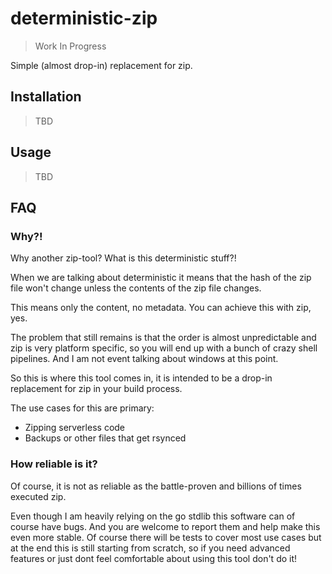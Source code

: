 deterministic-zip
===

> Work In Progress

Simple (almost drop-in) replacement for zip.

## Installation

> TBD

## Usage

> TBD

## FAQ
### Why?!

Why another zip-tool? What is this deterministic stuff?!

When we are talking about deterministic it means that the hash of the zip file won't change unless the contents of the
zip file changes.

This means only the content, no metadata. You can achieve this with zip, yes.

The problem that still remains is that the order is almost unpredictable and zip is very platform specific, so you will
end up with a bunch of crazy shell pipelines. And I am not event talking about windows at this point.

So this is where this tool comes in, it is intended to be a drop-in replacement for zip in your build process.

The use cases for this are primary:

- Zipping serverless code
- Backups or other files that get rsynced

### How reliable is it?

Of course, it is not as reliable as the battle-proven and billions of times executed zip.

Even though I am heavily relying on the go stdlib this software can of course have bugs. And you are welcome to report
them and help make this even more stable. Of course there will be tests to cover most use cases but at the end this is
still starting from scratch, so if you need advanced features or just dont feel comfortable about using this tool don't
do it!
